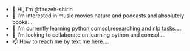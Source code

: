 - 👋 Hi, I’m @faezeh-shirin
- 👀 I’m interested in music movies nature and podcasts and absolutely books....
- 🌱 I’m currently learning python,comsol,researching and nlp tasks....
- 💞️ I’m looking to collaborate on learning python and comsol....
- 📫 How to reach me by text me here....

<!---
faezeh-shirin/faezeh-shirin is a ✨ special ✨ repository because its `README.md` (this file) appears on your GitHub profile.
You can click the Preview link to take a look at your changes.
--->
